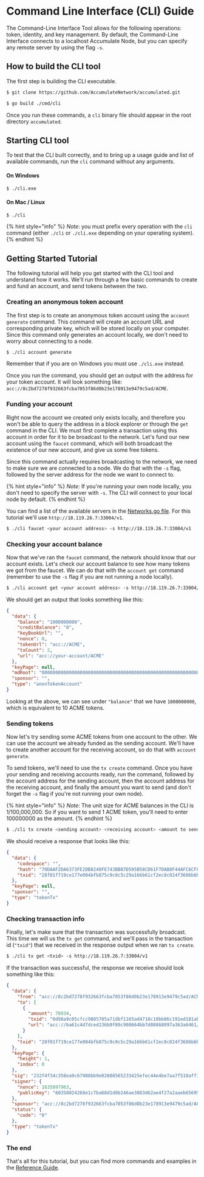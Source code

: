 # Command Line Interface (CLI) Guide

The Command-Line Interface Tool allows for the following operations: token, identity, and key management. By default, the Command-Line Interface connects to a localhost Accumulate Node, but you can specify any remote server by using the flag `-s`.

## How to build the CLI tool

The first step is building the CLI executable.

```bash
$ git clone https://github.com/AccumulateNetwork/accumulated.git

$ go build ./cmd/cli
```

Once you run these commands, a `cli` binary file should appear in the root directory `accumulated`.

## Starting CLI tool

To test that the CLI built correctly, and to bring up a usage guide and list of available commands, run the `cli` command without any arguments.

#### On Windows

```bash
$ ./cli.exe
```

#### On Mac / Linux

```bash
$ ./cli
```

{% hint style="info" %}
_Note_: you must prefix every operation with the `cli` command (either `./cli` or `./cli.exe` depending on your operating system).
{% endhint %}

## Getting Started Tutorial

The following tutorial will help you get started with the CLI tool and understand how it works. We'll run through a few basic commands to create and fund an account, and send tokens between the two.

### Creating an anonymous token account

The first step is to create an anonymous token account using the `account generate` command. This command will create an account URL and corresponding private key, which will be stored locally on your computer. Since this command only generates an account locally, we don't need to worry about connecting to a node.

```bash
$ ./cli account generate
```

Remember that if you are on Windows you must use `./cli.exe` instead.

Once you run the command, you should get an output with the address for your token account. It will look something like: `acc://8c2bd7278f932663fcba7053f86d0b23e178913e9479c5ad/ACME`.

### Funding your account

Right now the account we created only exists locally, and therefore you won't be able to query the address in a block explorer or through the `get` command in the CLI. We must first complete a transaction using this account in order for it to be broadcast to the network. Let's fund our new account using the `faucet` command, which will both broadcast the existence of our new account, and give us some free tokens.

Since this command actually requires broadcasting to the network, we need to make sure we are connected to a node. We do that with the `-s` flag, followed by the server address for the node we want to connect to.

{% hint style="info" %}
_Note_: If you're running your own node locally, you don't need to specify the server with `-s`. The CLI will connect to your local node by default.
{% endhint %}

You can find a list of the available servers in the [Networks.go file](https://github.com/AccumulateNetwork/accumulated/blob/develop/networks/networks.go). For this tutorial we'll use `http://18.119.26.7:33004/v1`.

```bash
$ ./cli faucet <your account address> -s http://18.119.26.7:33004/v1
```

### Checking your account balance

Now that we've ran the `faucet` command, the network should know that our account exists. Let's check our account balance to see how many tokens we got from the faucet. We can do that with the `account get` command (remember to use the `-s` flag if you are not running a node locally).

```bash
$ ./cli account get <your account address> -s http://18.119.26.7:33004/v1
```

We should get an output that looks something like this:

```json
{
  "data": {
    "balance": "1000000000",
    "creditBalance": "0",
    "keyBookUrl": "",
    "nonce": 0,
    "tokenUrl": "acc://ACME",
    "txCount": 2,
    "url": "acc://your-account/ACME"
  },
  "keyPage": null,
  "mdRoot": "0000000000000000000000000000000000000000000000000000000000000000",
  "sponsor": "",
  "type": "anonTokenAccount"
}
```

Looking at the above, we can see under `"balance"` that we have `1000000000`, which is equivalent to 10 ACME tokens.

### Sending tokens

Now let's try sending some ACME tokens from one account to the other. We can use the account we already funded as the sending account. We'll have to create another account for the receiving account, so do that with `account generate`.

To send tokens, we'll need to use the `tx create` command. Once you have your sending and receiving accounts ready, run the command, followed by the account address for the sending account, then the account address for the receiving account, and finally the amount you want to send (and don't forget the `-s` flag if you're not running your own node).

{% hint style="info" %}
_Note_: The unit size for ACME balances in the CLI is 1/100,000,000. So if you want to send 1 ACME token, you'll need to enter 100000000 as the amount.
{% endhint %}

```bash
$ ./cli tx create <sending account> <receiving account> <amount to send> -s http://18.119.26.7:33004/v1
```

We should receive a response that looks like this:

```json
{
  "data": {
    "codespace": "",
    "hash": "70DAAF2DA6373FE2DB8248FE743BB87D595B58CD61F7DAB8F44AFC6CF825169C",
    "txid": "28f01f719ce177e004bfb875c9c0c5c29a166b61cf2ec8c024f3686b6bb4ae56"
  },
  "keyPage": null,
  "sponsor": "",
  "type": "tokenTx"
}
```

### Checking transaction info

Finally, let's make sure that the transaction was successfully broadcast. This time we will us the `tx get` command, and we'll pass in the transaction id (`"txid"`) that we received in the response output when we ran `tx create`.

```bash
$ ./cli tx get <txid> -s http://18.119.26.7:33004/v1
```

If the transaction was successful, the response we receive should look something like this:

```json
{
  "data": {
    "from": "acc://8c2bd7278f932663fcba7053f86d0b23e178913e9479c5ad/ACME",
    "to": [
      {
        "amount": 78934,
        "txid": "0d98a9c05cfcc9885705a71dbf1165ad4718c10bb86c191ed181ab3aabb6a534",
        "url": "acc://ba61c4d7dced236b9f89c908664bb7d80868097a363a6461/ACME"
      }
    ],
    "txid": "28f01f719ce177e004bfb875c9c0c5c29a166b61cf2ec8c024f3686b6bb4ae56"
  },
  "keyPage": {
    "height": 1,
    "index": 0
  },
  "sig": "232f4f34c358ea9c67908bb9e02608565233425efec44e4be7aa7f518aff3e0542fcbe8d807bee00530d3f448bdfd2780e09471263fe81434397ee5f956deb0c",
  "signer": {
    "nonce": 1635897963,
    "publicKey": "60358024268e1c7ba68d1d0b246ae3083d62ae4f27a2aaeb65695faef08d3ad5"
  },
  "sponsor": "acc://8c2bd7278f932663fcba7053f86d0b23e178913e9479c5ad/ACME",
  "status": {
    "code": "0"
  },
  "type": "tokenTx"
}
```


### The end

That's all for this tutorial, but you can find more commands and examples in the [Reference Guide](command-line-wallet.md).
